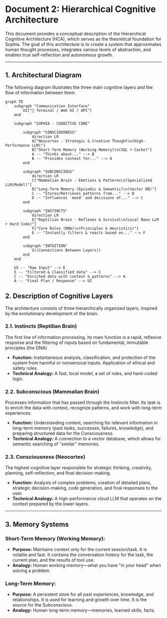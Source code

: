 # Document 2: Hierarchical Cognitive Architecture

This document provides a conceptual description of the Hierarchical Cognitive Architecture (HCA), which serves as the theoretical foundation for Sophia. The goal of this architecture is to create a system that approximates human thought processes, integrates various levels of abstraction, and enables true self-reflection and autonomous growth.

---

## 1. Architectural Diagram

The following diagram illustrates the three main cognitive layers and the flow of information between them.

```mermaid
graph TD
    subgraph "Communication Interface"
        UI["💬 Terminal / Web UI / API"]
    end

    subgraph "SOPHIA - COGNITIVE CORE"

        subgraph "CONSCIOUSNESS"
            direction LR
            A["Neocortex - Strategic & Creative Thought\n(High-Performance LLM)"]
            B["Short-Term Memory (Working Memory)\n(SQL + Cache)"]
            A -- "Thinks about..." --> B
            B -- "Provides context for..." --> A
        end

        subgraph "SUBCONSCIOUS"
            direction LR
            C["Mammalian Brain - Emotions & Patterns\n(Specialized LLM/Model)"]
            D["Long-Term Memory (Episodic & Semantic)\n(Vector DB)"]
            C -- "Stores/Retrieves patterns from..." --> D
            D -- "Influences 'mood' and decisions of..." --> C
        end

        subgraph "INSTINCTS"
            direction LR
            E["Reptilian Brain - Reflexes & Survival\n(Local Nano LLM + Hard Code)"]
            F["Core Rules (DNA)\n(Principles & Heuristics)"]
            E -- "Instantly filters & reacts based on..." --> F
        end

        subgraph "INTUITION"
            G((Connections Between Layers))
        end
    end

    UI -- "Raw Input" --> E
    E -- "Filtered & classified data" --> C
    C -- "Enriched data with context & patterns" --> A
    A -- "Final Plan / Response" --> UI
```

## 2. Description of Cognitive Layers

The architecture consists of three hierarchically organized layers, inspired by the evolutionary development of the brain.

### 2.1. Instincts (Reptilian Brain)
The first line of information processing. Its main function is a rapid, reflexive response and the filtering of inputs based on fundamental, immutable principles (the DNA).
- **Function:** Instantaneous analysis, classification, and protection of the system from harmful or nonsensical inputs. Application of ethical and safety rules.
- **Technical Analogy:** A fast, local model, a set of rules, and hard-coded logic.

### 2.2. Subconscious (Mammalian Brain)
Processes information that has passed through the Instincts filter. Its task is to enrich the data with context, recognize patterns, and work with long-term experiences.
- **Function:** Understanding context, searching for relevant information in long-term memory (past tasks, successes, failures, knowledge), and preparing structured data for the Consciousness.
- **Technical Analogy:** A connection to a vector database, which allows for semantic searching of "similar" memories.

### 2.3. Consciousness (Neocortex)
The highest cognitive layer responsible for strategic thinking, creativity, planning, self-reflection, and final decision-making.
- **Function:** Analysis of complex problems, creation of detailed plans, strategic decision-making, code generation, and final responses to the user.
- **Technical Analogy:** A high-performance cloud LLM that operates on the context prepared by the lower layers.

---

## 3. Memory Systems

### Short-Term Memory (Working Memory):
- **Purpose:** Maintains context only for the current session/task. It is volatile and fast. It contains the conversation history for the task, the current plan, and the results of tool use.
- **Analogy:** Human working memory—what you have "in your head" when solving a problem.

### Long-Term Memory:
- **Purpose:** A persistent store for all past experiences, knowledge, and relationships. It is used for learning and growth over time. It is the source for the Subconscious.
- **Analogy:** Human long-term memory—memories, learned skills, facts.
